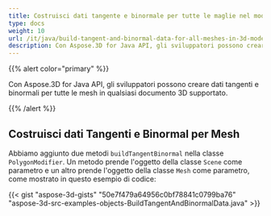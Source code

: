 ```yaml
---
title: Costruisci dati tangente e binormale per tutte le maglie nel modello 3D
type: docs
weight: 10
url: /it/java/build-tangent-and-binormal-data-for-all-meshes-in-3d-model/
description: Con Aspose.3D for Java API, gli sviluppatori possono creare dati tangenti e binormali per tutte le mesh in qualsiasi documento 3D supportato.
---
```

{{% alert color="primary" %}} 

Con Aspose.3D for Java API, gli sviluppatori possono creare dati tangenti e binormali per tutte le mesh in qualsiasi documento 3D supportato.

{{% /alert %}} 
##  **Costruisci dati Tangenti e Binormal per Mesh**
Abbiamo aggiunto due metodi `buildTangentBinormal` nella classe `PolygonModifier`. Un metodo prende l'oggetto della classe `Scene` come parametro e un altro prende l'oggetto della classe `Mesh` come parametro, come mostrato in questo esempio di codice:

{{< gist "aspose-3d-gists" "50e7f479a64956c0bf78841c0799ba76" "aspose-3d-src-examples-objects-BuildTangentAndBinormalData.java" >}}
